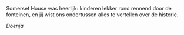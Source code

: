 Somerset House was heerlijk: kinderen lekker rond rennend door de fonteinen, en jij wist ons ondertussen alles te vertellen over de historie.

*Doenja*
